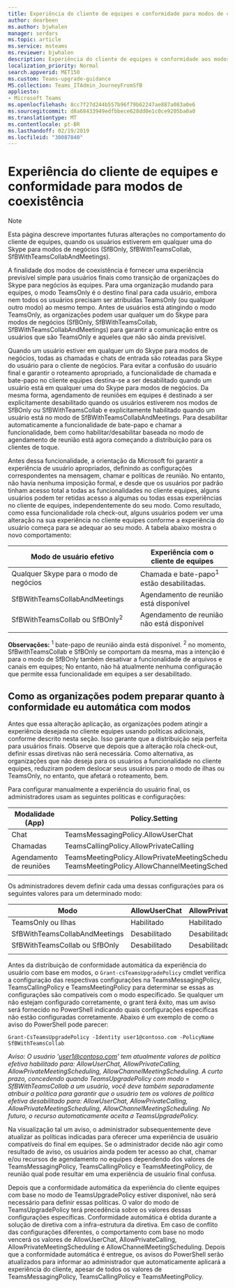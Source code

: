 ```yaml
---
title: Experiência do cliente de equipes e conformidade para modos de coexistência
author: dearbeen
ms.author: bjwhalen
manager: serdars
ms.topic: article
ms.service: msteams
ms.reviewer: bjwhalen
description: Experiência do cliente de equipes e conformidade aos modos de coexistência
localization_priority: Normal
search.appverid: MET150
ms.custom: Teams-upgrade-guidance
MS.collection: Teams_ITAdmin_JourneyFromSfB
appliesto:
- Microsoft Teams
ms.openlocfilehash: 8cc7f27d244b557b96f79b62247ae887a083a0e6
ms.sourcegitcommit: d8a68433949edfbbece628dd0e1c0ce9205ba0a0
ms.translationtype: MT
ms.contentlocale: pt-BR
ms.lasthandoff: 02/19/2019
ms.locfileid: "30087840"
---
```

<a name="about-upgrade-basic"></a>

# <a name="teams-client-experience-and-conformance-to-coexistence-modes"></a>Experiência do cliente de equipes e conformidade para modos de coexistência

> [!NOTE]
> Esta página descreve importantes futuras alterações no comportamento do cliente de equipes, quando os usuários estiverem em qualquer uma do Skype para modos de negócios (SfBOnly, SfBWithTeamsCollab, SfBWithTeamsCollabAndMeetings).


A finalidade dos modos de coexistência é fornecer uma experiência previsível simple para usuários finais como transição de organizações do Skype para negócios às equipes.  Para uma organização mudando para equipes, o modo TeamsOnly é o destino final para cada usuário, embora nem todos os usuários precisam ser atribuídas TeamsOnly (ou qualquer outro modo) ao mesmo tempo.  Antes de usuários está atingindo o modo TeamsOnly, as organizações podem usar qualquer um do Skype para modos de negócios (SfBOnly, SfBWithTeamsCollab, SfBWithTeamsCollabAndMeetings) para garantir a comunicação entre os usuários que são TeamsOnly e aqueles que não são ainda previsível. 

Quando um usuário estiver em qualquer um do Skype para modos de negócios, todas as chamadas e chats de entrada são roteadas para Skype do usuário para o cliente de negócios. Para evitar a confusão do usuário final e garantir o roteamento apropriado, a funcionalidade de chamada e bate-papo no cliente equipes destina-se a ser desabilitado quando um usuário está em qualquer uma do Skype para modos de negócios. Da mesma forma, agendamento de reuniões em equipes é destinado a ser explicitamente desabilitado quando os usuários estiverem nos modos de SfBOnly ou SfBWithTeamsCollab e explicitamente habilitado quando um usuário está no modo de SfBWithTeamsCollabAndMeetings.  Para desabilitar automaticamente a funcionalidade de bate-papo e chamar a funcionalidade, bem como habilitar/desabilitar baseada no modo de agendamento de reunião está agora começando a distribuição para os clientes de toque.  

Antes dessa funcionalidade, a orientação da Microsoft foi garantir a experiência de usuário apropriados, definindo as configurações correspondentes na mensagem, chamar e políticas de reunião. No entanto, não havia nenhuma imposição formal, e desde que os usuários por padrão tinham acesso total a todas as funcionalidades no cliente equipes, alguns usuários podem ter retidas acesso a algumas ou todas essas experiências no cliente de equipes, independentemente do seu modo.  Como resultado, como essa funcionalidade rola check-out, alguns usuários podem ver uma alteração na sua experiência no cliente equipes conforme a experiência do usuário começa para se adequar ao seu modo.  A tabela abaixo mostra o novo comportamento:


|Modo de usuário efetivo|Experiência com o cliente de equipes|
|---|---|
|Qualquer Skype para o modo de negócios|Chamada e bate-papo<sup>1</sup> estão desabilitadas.|
|SfBWithTeamsCollabAndMeetings|Agendamento de reunião está disponível|
|SfBWithTeamsCollab ou SfBOnly<sup>2</sup>|Agendamento de reunião não está disponível|
|||

**Observações:**
<sup>1</sup> bate-papo de reunião ainda está disponível.
<sup>2</sup> no momento, SfBwithTeamsCollab e SfBOnly se comportam da mesma, mas a intenção é para o modo de SfBOnly também desativar a funcionalidade de arquivos e canais em equipes; No entanto, não há atualmente nenhuma configuração que permite essa funcionalidade em equipes a ser desabilitado.


## <a name="how-organizations-can-prepare-for-automatic-ux-conformance-to-modes"></a>Como as organizações podem preparar quanto à conformidade eu automática com modos

Antes que essa alteração aplicação, as organizações podem atingir a experiência desejada no cliente equipes usando políticas adicionais, conforme descrito nesta seção. Isso garante que a distribuição seja perfeita para usuários finais. Observe que depois que a alteração rola check-out, definir essas diretivas não será necessária.  Como alternativa, as organizações que não deseja para os usuários a funcionalidade no cliente equipes, reduziram podem deslocar seus usuários para o modo de ilhas ou TeamsOnly, no entanto, que afetará o roteamento, bem.

Para configurar manualmente a experiência do usuário final, os administradores usam as seguintes políticas e configurações:


|**Modalidade (App)**|**Policy.Setting**|
|---|---|
|Chat|TeamsMessagingPolicy.AllowUserChat|
|Chamadas|TeamsCallingPolicy.AllowPrivateCalling|
|Agendamento de reuniões|TeamsMeetingPolicy.AllowPrivateMeetingScheduling</br>TeamsMeetingPolicy.AllowChannelMeetingScheduling|
|||


Os administradores devem definir cada uma dessas configurações para os seguintes valores para um determinado modo:

|Modo|AllowUserChat|AllowPrivateCalling|AllowPrivateMeetingScheduling|AllowChannelMeetingScheduling|
|---|---|---|---|---|
|TeamsOnly ou Ilhas|Habilitado|Habilitado|Habilitado|Habilitado|
|SfBWithTeamsCollabAndMeetings|Desabilitado|Desabilitado|Habilitado|Habilitado|
|SfBWithTeamsCollab ou SfBOnly|Desabilitado|Desabilitado|Desabilitado|Desabilitado|
||||||

Antes da distribuição de conformidade automática da experiência do usuário com base em modos, o `Grant-csTeamsUpgradePolicy` cmdlet verifica a configuração das respectivas configurações na TeamsMessagingPolicy, TeamsCallingPolicy e TeamsMeetingPolicy para determinar se essas as configurações são compatíveis com o modo especificado. Se qualquer um não estejam configurado corretamente, o grant terá êxito, mas um aviso será fornecido no PowerShell indicando quais configurações específicas não estão configuradas corretamente. Abaixo é um exemplo de como o aviso do PowerShell pode parecer:


`Grant-CsTeamsUpgradePolicy -Identity user1@contoso.com -PolicyName SfBWithTeamsCollab`

*Aviso: O usuário 'user1@contoso.com' tem atualmente valores de política efetiva habilitado para: AllowUserChat, AllowPrivateCalling, AllowPrivateMeetingScheduling, AllowChannelMeetingScheduling. A curto prazo, concedendo quando TeamsUpgradePolicy com modo = SfBWithTeamsCollab a um usuário, você deve também separadamente atribuir a política para garantir que o usuário tem os valores de política efetiva desabilitado para: AllowUserChat, AllowPrivateCalling, AllowPrivateMeetingScheduling, AllowChannelMeetingScheduling. No futuro, o recurso automaticamente aceita a TeamsUpgradePolicy.*

Na visualização tal um aviso, o administrador subsequentemente deve atualizar as políticas indicadas para oferecer uma experiência de usuário compatíveis do final em equipes. Se o administrador decide não agir como resultado de aviso, os usuários ainda podem ter acesso ao chat, chamar e/ou recursos de agendamento no equipes dependendo dos valores de TeamsMessagingPolicy, TeamsCallingPolicy e TeamsMeetingPolicy, de reunião qual pode resultar em uma experiência de usuário final confusa.

Depois que a conformidade automática da experiência do cliente equipes com base no modo de TeamsUpgradePolicy estiver disponível, não será necessário para definir essas políticas. O valor do modo de TeamsUpgradePolicy terá precedência sobre os valores dessas configurações específicas. Conformidade automática é obtida durante a solução de diretiva com a infra-estrutura da diretiva. Em caso de conflito das configurações diferentes, o comportamento com base no modo vencerá os valores de AllowUserChat, AllowPrivateCalling, AllowPrivateMeetingScheduling e AllowChannelMeetingScheduling. Depois que a conformidade automática é entregue, os avisos do PowerShell serão atualizados para informar ao administrador que automaticamente aplicará a experiência do cliente, apesar de todos os valores de TeamsMessagingPolicy, TeamsCallingPolicy e TeamsMeetingPolicy.







